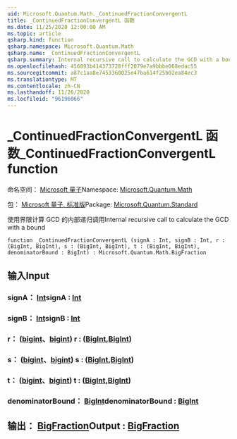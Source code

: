 ```yaml
---
uid: Microsoft.Quantum.Math._ContinuedFractionConvergentL
title: _ContinuedFractionConvergentL 函数
ms.date: 11/25/2020 12:00:00 AM
ms.topic: article
qsharp.kind: function
qsharp.namespace: Microsoft.Quantum.Math
qsharp.name: _ContinuedFractionConvergentL
qsharp.summary: Internal recursive call to calculate the GCD with a bound
ms.openlocfilehash: 456893b414373728fff2079e7a9bbbe068edac55
ms.sourcegitcommit: a87c1aa8e7453360025e47ba614f25b02ea84ec3
ms.translationtype: MT
ms.contentlocale: zh-CN
ms.lasthandoff: 11/26/2020
ms.locfileid: "96196066"
---
```

# <a name="_continuedfractionconvergentl-function"></a><span data-ttu-id="7d501-102">_ContinuedFractionConvergentL 函数</span><span class="sxs-lookup"><span data-stu-id="7d501-102">_ContinuedFractionConvergentL function</span></span>

<span data-ttu-id="7d501-103">命名空间： [Microsoft 量子](xref:Microsoft.Quantum.Math)</span><span class="sxs-lookup"><span data-stu-id="7d501-103">Namespace: [Microsoft.Quantum.Math](xref:Microsoft.Quantum.Math)</span></span>

<span data-ttu-id="7d501-104">包： [Microsoft 量子. 标准版](https://nuget.org/packages/Microsoft.Quantum.Standard)</span><span class="sxs-lookup"><span data-stu-id="7d501-104">Package: [Microsoft.Quantum.Standard](https://nuget.org/packages/Microsoft.Quantum.Standard)</span></span>


<span data-ttu-id="7d501-105">使用界限计算 GCD 的内部递归调用</span><span class="sxs-lookup"><span data-stu-id="7d501-105">Internal recursive call to calculate the GCD with a bound</span></span>

```qsharp
function _ContinuedFractionConvergentL (signA : Int, signB : Int, r : (BigInt, BigInt), s : (BigInt, BigInt), t : (BigInt, BigInt), denominatorBound : BigInt) : Microsoft.Quantum.Math.BigFraction
```


## <a name="input"></a><span data-ttu-id="7d501-106">输入</span><span class="sxs-lookup"><span data-stu-id="7d501-106">Input</span></span>

### <a name="signa--int"></a><span data-ttu-id="7d501-107">signA： [Int](xref:microsoft.quantum.lang-ref.int)</span><span class="sxs-lookup"><span data-stu-id="7d501-107">signA : [Int](xref:microsoft.quantum.lang-ref.int)</span></span>




### <a name="signb--int"></a><span data-ttu-id="7d501-108">signB： [Int](xref:microsoft.quantum.lang-ref.int)</span><span class="sxs-lookup"><span data-stu-id="7d501-108">signB : [Int](xref:microsoft.quantum.lang-ref.int)</span></span>




### <a name="r--bigintbigint"></a><span data-ttu-id="7d501-109">r： ([bigint](xref:microsoft.quantum.lang-ref.bigint)、[bigint](xref:microsoft.quantum.lang-ref.bigint)) </span><span class="sxs-lookup"><span data-stu-id="7d501-109">r : ([BigInt](xref:microsoft.quantum.lang-ref.bigint),[BigInt](xref:microsoft.quantum.lang-ref.bigint))</span></span>




### <a name="s--bigintbigint"></a><span data-ttu-id="7d501-110">s： ([bigint](xref:microsoft.quantum.lang-ref.bigint)、[bigint](xref:microsoft.quantum.lang-ref.bigint)) </span><span class="sxs-lookup"><span data-stu-id="7d501-110">s : ([BigInt](xref:microsoft.quantum.lang-ref.bigint),[BigInt](xref:microsoft.quantum.lang-ref.bigint))</span></span>




### <a name="t--bigintbigint"></a><span data-ttu-id="7d501-111">t： ([bigint](xref:microsoft.quantum.lang-ref.bigint)、[bigint](xref:microsoft.quantum.lang-ref.bigint)) </span><span class="sxs-lookup"><span data-stu-id="7d501-111">t : ([BigInt](xref:microsoft.quantum.lang-ref.bigint),[BigInt](xref:microsoft.quantum.lang-ref.bigint))</span></span>




### <a name="denominatorbound--bigint"></a><span data-ttu-id="7d501-112">denominatorBound： [BigInt](xref:microsoft.quantum.lang-ref.bigint)</span><span class="sxs-lookup"><span data-stu-id="7d501-112">denominatorBound : [BigInt](xref:microsoft.quantum.lang-ref.bigint)</span></span>





## <a name="output--bigfraction"></a><span data-ttu-id="7d501-113">输出： [BigFraction](xref:Microsoft.Quantum.Math.BigFraction)</span><span class="sxs-lookup"><span data-stu-id="7d501-113">Output : [BigFraction](xref:Microsoft.Quantum.Math.BigFraction)</span></span>


